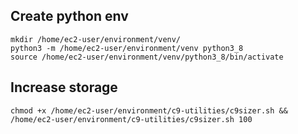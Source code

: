 ## Create python env
```
mkdir /home/ec2-user/environment/venv/
python3 -m /home/ec2-user/environment/venv python3_8
source /home/ec2-user/environment/venv/python3_8/bin/activate
```

## Increase storage
```
chmod +x /home/ec2-user/environment/c9-utilities/c9sizer.sh && /home/ec2-user/environment/c9-utilities/c9sizer.sh 100
```
